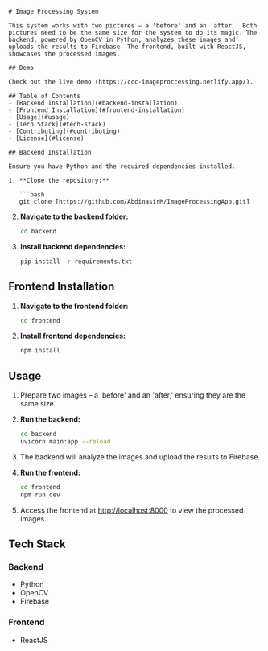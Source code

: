 ```
# Image Processing System

This system works with two pictures – a 'before' and an 'after.' Both pictures need to be the same size for the system to do its magic. The backend, powered by OpenCV in Python, analyzes these images and uploads the results to Firebase. The frontend, built with ReactJS, showcases the processed images.

## Demo

Check out the live demo (https://ccc-imageproccessing.netlify.app/).

## Table of Contents
- [Backend Installation](#backend-installation)
- [Frontend Installation](#frontend-installation)
- [Usage](#usage)
- [Tech Stack](#tech-stack)
- [Contributing](#contributing)
- [License](#license)

## Backend Installation

Ensure you have Python and the required dependencies installed.

1. **Clone the repository:**

   ```bash
   git clone [https://github.com/AbdinasirM/ImageProcessingApp.git]
   ```

2. **Navigate to the backend folder:**

   ```bash
   cd backend
   ```

3. **Install backend dependencies:**

   ```bash
   pip install -r requirements.txt
   ```

## Frontend Installation

1. **Navigate to the frontend folder:**

   ```bash
   cd frontend
   ```

2. **Install frontend dependencies:**

   ```bash
   npm install
   ```

## Usage

1. Prepare two images – a 'before' and an 'after,' ensuring they are the same size.
2. **Run the backend:**

   ```bash
   cd backend
   uvicorn main:app --reload
   ```

3. The backend will analyze the images and upload the results to Firebase.
4. **Run the frontend:**

   ```bash
   cd frontend
   npm run dev
   ```

5. Access the frontend at [http://localhost:8000](http://localhost:port) to view the processed images.

## Tech Stack

### Backend
- Python
- OpenCV
- Firebase

### Frontend
- ReactJS

